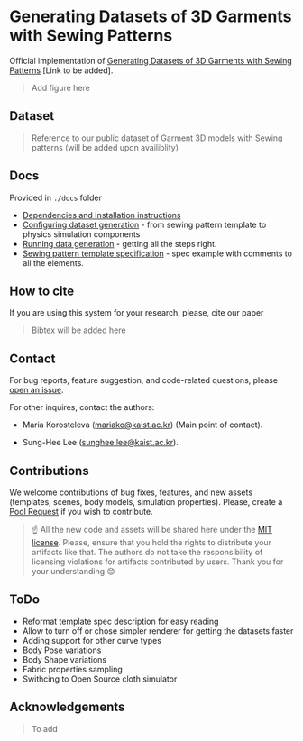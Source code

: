 
# Generating Datasets of 3D Garments with Sewing Patterns

Official implementation of [Generating Datasets of 3D Garments with Sewing Patterns]() [Link to be added].


> Add figure here

## Dataset
> Reference to our public dataset of Garment 3D models with Sewing patterns (will be added upon availiblity)

## Docs
Provided in `./docs` folder

* [Dependencies and Installation instructions](docs/Installation.md) 
* [Configuring dataset generation](docs/Setting_up_generator.md) - from sewing pattern template to physics simulation components
* [Running data generation](docs/Running_generation.md) - getting all the steps right.
* [Sewing pattern template specification](docs/template_spec_with_comments.json) - spec example with comments to all the elements.

## How to cite

If you are using this system for your research, please, cite our paper

> Bibtex will be added here

## Contact

For bug reports, feature suggestion, and code-related questions, please [open an issue](https://github.com/github_username/repo_name/issues). 

For other inquires, contact the authors: 

* Maria Korosteleva ([mariako@kaist.ac.kr](mailto:mariako@kaist.ac.kr)) (Main point of contact). 

* Sung-Hee Lee ([sunghee.lee@kaist.ac.kr](mailto:sunghee.lee@kaist.ac.kr)).

## Contributions

We welcome contributions of bug fixes, features, and new assets (templates, scenes, body models, simulation properties). Please, create a [Pool Request]() if you wish to contribute.

>☝ All the new code and assets will be shared here under the [MIT license](LICENSE). Please, ensure that you hold the rights to distribute your artifacts like that. The authors do not take the responsibility of licensing violations for artifacts contributed by users. Thank you for your understanding 😊

## ToDo
* Reformat template spec description for easy reading
* Allow to turn off or chose simpler renderer for getting the datasets faster
* Adding support for other curve types
* Body Pose variations
* Body Shape variations
* Fabric properties sampling
* Swithcing to Open Source cloth simulator

## Acknowledgements

> To add